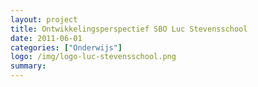 ```yaml
---
layout: project
title: Ontwikkelingsperspectief SBO Luc Stevensschool
date: 2011-06-01
categories: ["Onderwijs"]
logo: /img/logo-luc-stevensschool.png
summary:
---
```

